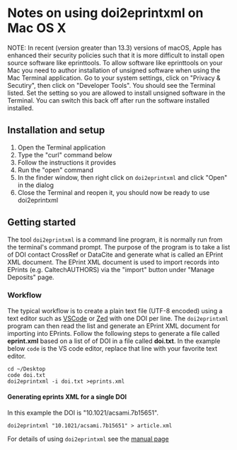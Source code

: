 Notes on using doi2eprintxml on Mac OS X
========================================

NOTE: In recent (version greater than 13.3) versions of macOS, Apple has enhanced their security policies such that it is more difficult to install open source software like eprinttools.  To allow software like eprinttools on your Mac you need to author installation of unsigned software when using the Mac Terminal application.  Go to your system settings, click on "Privacy & Secutiry", then click on "Developer Tools". You should see the Terminal listed. Set the setting so you are allowed to install unsigned software in the Terminal.  You can switch this back off after run the software installed installed.

Installation and setup
----------------------

1. Open the Terminal application 
2. Type the "curl" command below
3. Follow the instructions it provides
4. Run the "open" command
5. In the finder window, then right click on `doi2eprintxml` and click "Open" in the dialog
6. Close the Terminal and reopen it, you should now be ready to use doi2eprintxml


Getting started
---------------

The tool `doi2eprintxml` is a command line program, it is normally
run from the terminal's command prompt. The purpose of the program 
is to take a list of DOI contact CrossRef or DataCite and generate 
what is called an EPrint XML document. The EPrint XML document is 
used to import records into EPrints (e.g. CaltechAUTHORS) via 
the "import" button under "Manage Deposits" page.

### Workflow

The typical workflow is to create a plain text file (UTF-8 encoded)
using a text editor such as [VSCode](https://code.visualstudio.com/) or 
[Zed](https://zed.dev/) with one DOI per line. The `doi2eprintxml` 
program can then read the list and generate an EPrint XML document
for importing into EPrints. Follow the following steps to generate 
a file called **eprint.xml** based on a list of of DOI in a file 
called **doi.txt**. In the example below `code` is the VS code editor,
replace that line with your favorite text editor.

~~~
cd ~/Desktop
code doi.txt
doi2eprintxml -i doi.txt >eprints.xml
~~~

#### Generating eprints XML for a single DOI

In this example the DOI is  "10.1021/acsami.7b15651".

~~~
doi2eprintxml "10.1021/acsami.7b15651" > article.xml
~~~

For details of using `doi2eprintxml` see the [manual page](https://caltechlibrary.github.io/eprinttools/doi2eprintxml.1.html)

